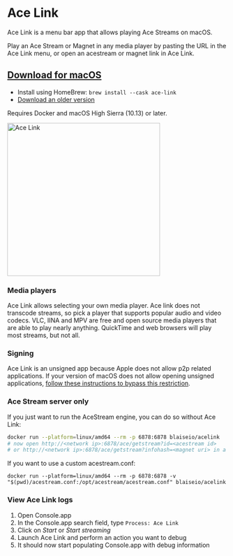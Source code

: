 # Ace Link

Ace Link is a menu bar app that allows playing Ace Streams on macOS. 

Play an Ace Stream or Magnet in any media player by pasting the URL in the Ace Link menu, or open an acestream or magnet link in Ace Link.

## [Download for macOS](https://github.com/blaise-io/acelink/releases/download/2.0.5/Ace.Link.2.0.5.dmg)

 - Install using HomeBrew: `brew install --cask ace-link`
 - [Download an older version](https://github.com/blaise-io/acelink/releases)

Requires Docker and macOS High Sierra (10.13) or later.

<img src="acelink.png" width="350" alt="Ace Link" />

### Media players

Ace Link allows selecting your own media player. Ace link does not transcode streams, so pick a player that supports popular audio and video codecs. VLC, IINA and MPV are free and open source media players that are able to play nearly anything. QuickTime and web browsers will play most streams, but not all. 

### Signing

Ace Link is an unsigned app because Apple does not allow p2p related applications. If your version of macOS does not allow opening unsigned applications, [follow these instructions to bypass this restriction](https://apple.stackexchange.com/a/240560).

### Ace Stream server only

If you just want to run the AceStream engine, you can do so without Ace Link:

```sh
docker run --platform=linux/amd64 --rm -p 6878:6878 blaiseio/acelink
# now open http://<network ip>:6878/ace/getstream?id=<acestream id>
# or http://<network ip>:6878/ace/getstream?infohash=<magnet uri> in a player
```

If you want to use a custom acestream.conf: 
```
docker run --platform=linux/amd64 --rm -p 6878:6878 -v "$(pwd)/acestream.conf:/opt/acestream/acestream.conf" blaiseio/acelink
```

### View Ace Link logs

1. Open Console.app
2. In the Console.app search field, type `Process: Ace Link`
3. Click on *Start* or *Start streaming*
4. Launch Ace Link and perform an action you want to debug
5. It should now start populating Console.app with debug information
